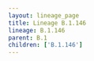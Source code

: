 ```yaml
---
layout: lineage_page
title: Lineage B.1.146
lineage: B.1.146
parent: B.1
children: ['B.1.146']
---
```

